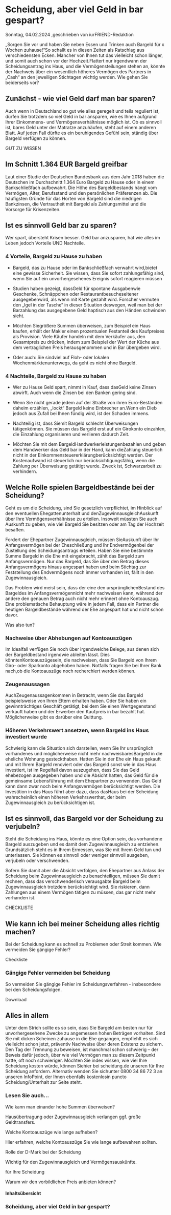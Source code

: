 # Scheidung, aber viel Geld in bar gespart?

Sonntag, 04.02.2024 ,geschrieben von iurFRIEND-Redaktion

„Sorgen Sie vor und haben Sie neben Essen und Trinken auch Bargeld für x Wochen zuhause!“So schallt es in diesen Zeiten als Ratschlag aus verschiedensten Ecken. Mancher von Ihnen tut das vielleicht schon länger, und somit auch schon vor der Hochzeit.Flattert nur irgendwann der Scheidungsantrag ins Haus, und die Vermögensteilungen stehen an, könnte der Nachweis über ein wesentlich höheres Vermögen des Partners in „Cash“ an den jeweiligen Stichtagen wichtig werden. Wie gehen Sie beiderseits vor?

## Zunächst - wie viel Geld darf man bar sparen?

Auch wenn in Deutschland so gut wie alles geregelt und teils reguliert ist, dürfen Sie trotzdem so viel Geld in bar ansparen, wie es Ihnen aufgrund Ihrer Einkommens- und Vermögensverhältnisse möglich ist. Ob es sinnvoll ist, bares Geld unter der Matratze anzuhäufen, steht auf einem anderen Blatt. Auf jeden Fall dürfte es ein beruhigendes Gefühl sein, ständig über Bargeld verfügen zu können.

GUT ZU WISSEN

## Im Schnitt 1.364 EUR Bargeld greifbar

Laut einer Studie der Deutschen Bundesbank aus dem Jahr 2018 haben die Deutschen im Durchschnitt 1.364 Euro Bargeld zu Hause oder in einem Bankschließfach aufbewahrt. Die Höhe des Bargeldbestands hängt vom Vermögen, Alter, Berufsstand und den persönlichen Präferenzen ab. Die häufigsten Gründe für das Horten von Bargeld sind die niedrigen Bankzinsen, die Vertrautheit mit Bargeld als Zahlungsmittel und die Vorsorge für Krisenzeiten.

## Ist es sinnvoll Geld bar zu sparen?

Wer spart, übersteht Krisen besser. Geld bar anzusparen, hat wie alles im Leben jedoch Vorteile UND Nachteile.

### 4 Vorteile, Bargeld zu Hause zu haben

- Bargeld, das zu Hause oder im Bankschließfach verwahrt wird,bietet eine gewisse Sicherheit. Sie wissen, dass Sie sofort zahlungsfähig sind, wenn Sie auf ein unvorhergesehenes Ereignis sofort reagieren müssen

- Studien haben gezeigt, dassGeld für spontane Ausgabenwie Geschenke, Schnäppchen oder Restaurantbesucheseltener ausgegebenwird, als wenn mit Karte gezahlt wird. Forscher vermuten den „Igel in der Tasche“ in dieser Situation deswegen, weil man bei der Barzahlung das ausgegebene Geld haptisch aus den Händen schwinden sieht.

- Möchten Siegrößere Summen überweisen, zum Beispiel ein Haus kaufen, erhält der Makler einen prozentualen Festanteil des Kaufpreises als Provision. Viele Käufer handeln mit dem Verkäufer aus, den Gesamtpreis zu drücken, indem zum Beispiel der Wert der Küche aus dem vertraglichen Preis herausgenommen und in Bar übergeben wird.

- Oder auch: Sie sindviel auf Floh- oder lokalen Wochenmärktenunterwegs, da geht es nicht ohne Bargeld.

### 4 Nachteile, Bargeld zu Hause zu haben

- Wer zu Hause Geld spart, nimmt in Kauf, dass dasGeld keine Zinsen abwirft. Auch wenn die Zinsen bei den Banken gering sind.

- Wenn Sie nicht gerade jedem auf der Straße von ihren Euro-Beständen daheim erzählen, „lockt“ Bargeld keine Einbrecher an.Wenn ein Dieb jedoch aus Zufall bei Ihnen fündig wird, ist der Schaden immens.

- Nachteilig ist, dass Siemit Bargeld schlecht Überweisungen tätigenkönnen. Sie müssen das Bargeld erst auf ein Girokonto einzahlen, die Einzahlung organisieren und verlieren dadurch Zeit.

- Möchten Sie mit dem BargeldHandwerkerleistungenbezahlen und geben dem Handwerker das Geld bar in der Hand, kann dieZahlung steuerlich nicht in der Einkommensteuererklärungberücksichtigt werden. Der Kostenaufwand ist steuerlich nur berücksichtigungsfähig, wenn die Zahlung per Überweisung getätigt wurde. Zweck ist, Schwarzarbeit zu verhindern.

## Welche Rolle spielen Bargeldbestände bei der Scheidung?

Geht es um die Scheidung, sind Sie gesetzlich verpflichtet, im Hinblick auf den eventuellen Ehegattenunterhalt und denZugewinnausgleichAuskunft über Ihre Vermögensverhältnisse zu erteilen. Insoweit müssten Sie auch Auskunft zu geben, wie viel Bargeld Sie besitzen oder am Tag der Hochzeit besaßen.

Fordert der Ehepartner Zugewinnausgleich, müssen SieAuskunft über Ihr Anfangsvermögen bei der Eheschließung und Ihr Endvermögenbei der Zustellung des Scheidungsantrags erteilen. Haben Sie eine bestimmte Summe Bargeld in die Ehe mit eingebracht, zählt das Bargeld zum Anfangsvermögen. Nur das Bargeld, das Sie über den Betrag dieses Anfangsvermögens hinaus angespart haben und beim Stichtag zur Feststellung des Endvermögens noch immer vorhanden ist, fällt in den Zugewinnausgleich.

Das Problem wird meist sein, dass der eine den ursprünglichenBestand des Bargeldes im Anfangsvermögennicht mehr nachweisen kann, während der andere den genauen Betrag auch nicht mehr erinnert ohne Kontoauszug. Eine problematische Behauptung wäre in jedem Fall, dass ein Partner die heutigen Bargeldbestände während der Ehe angespart hat und nicht schon davor.

Was also tun?

### Nachweise über Abhebungen auf Kontoauszügen

Im Idealfall verfügen Sie noch über irgendwelche Belege, aus denen sich der Bargeldbestand irgendwie ableiten lässt. Dies könntenKontoauszügesein, die nachweisen, dass Sie Bargeld von Ihrem Giro- oder Sparkonto abgehoben haben. Notfalls fragen Sie bei Ihrer Bank nach,ob die Kontoauszüge noch recherchiert werden können.

### Zeugenaussagen

AuchZeugenaussagenkommen in Betracht, wenn Sie das Bargeld beispielsweise von Ihren Eltern erhalten haben. Oder Sie haben ein gewinnträchtiges Geschäft getätigt, bei dem Sie einen Wertgegenstand verkauft haben und der Erwerber den Kaufpreis in bar bezahlt hat. Möglicherweise gibt es darüber eine Quittung.

### Höheren Verkehrswert ansetzen, wenn Bargeld ins Haus investiert wurde

Schwierig kann die Situation sich darstellen, wenn Sie Ihr ursprünglich vorhandenes und möglicherweise nicht mehr nachweisbaresBargeld in die eheliche Wohnung gesteckthaben. Hatten Sie in der Ehe ein Haus gekauft und mit Ihrem Bargeld renoviert oder das Bargeld sonst wie in das Haus investiert, ist im Regelfall davon auszugehen, dass Sie das Geld ehebezogen ausgegeben haben und die Absicht hatten, das Geld für die gemeinsame Lebensführung mit dem Ehepartner zu verwenden. Das Geld kann dann zwar noch beim Anfangsvermögen berücksichtigt werden. Die Investition in das Haus führt aber dazu, dass dasHaus bei der Scheidung wahrscheinlich einen höheren Verkehrswerthat, der beim Zugewinnausgleich zu berücksichtigen ist.

## Ist es sinnvoll, das Bargeld vor der Scheidung zu verjubeln?

Steht die Scheidung ins Haus, könnte es eine Option sein, das vorhandene Bargeld auszugeben und es damit dem Zugewinnausgleich zu entziehen. Grundsätzlich steht es in Ihrem Ermessen, was Sie mit Ihrem Geld tun und unterlassen. Sie können es sinnvoll oder weniger sinnvoll ausgeben, verjubeln oder verschwenden.

Sofern Sie damit aber die Absicht verfolgen, den Ehepartner aus Anlass der Scheidung beim Zugewinnausgleich zu benachteiligen, müssen Sie damit rechnen, dass das verschwenderisch verausgabte Bargeld beim Zugewinnausgleich trotzdem berücksichtigt wird. Sie riskieren, dann Zahlungen aus einem Vermögen tätigen zu müssen, das gar nicht mehr vorhanden ist.

CHECKLISTE

## Wie kann ich bei meiner Scheidung alles richtig machen?

Bei der Scheidung kann es schnell zu Problemen oder Streit kommen. Wie vermeiden Sie gängige Fehler?

Checkliste

### Gängige Fehler vermeiden bei Scheidung

So vermeiden Sie gängige Fehler im Scheidungsverfahren - insbesondere bei den Scheidungsfolgen.

Download

## Alles in allem

Unter dem Strich sollte es so sein, dass Sie Bargeld am besten nur für unvorhergesehene Zwecke zu angemessen hohen Beträgen vorhalten. Sind Sie mit dicken Scheinen zuhause in die Ehe gegangen, empfiehlt es sich vielleicht schon jetzt, präventiv Nachweise über deren Existenz zu sichern. Den Tag der Trennung zu beweisen, ist manchmal schon schwierig – der Beweis dafür jedoch, über wie viel Vermögen man zu diesem Zeitpunkt hatte, oft noch schwieriger. Möchten Sie indes wissen, wie viel Ihre Scheidung kosten würde, können Siehier bei scheidung.de unseren  für Ihre Scheidung anfordern. Alternativ wenden Sie sichunter 0800 34 86 72 3 an unseren InfoPoint, der Ihnen ebenfalls kostenlosin puncto Scheidung/Unterhalt zur Seite steht.

### Lesen Sie auch...

Wie kann man einander hohe Summen überweisen?

Hausübertragung oder Zugewinnausgleich verlangen ggf. große Geldtransfers.

Welche Kontoauszüge wie lange aufheben?

Hier erfahren, welche Kontoauszüge Sie wie lange aufbewahren sollten.

Rolle der D-Mark bei der Scheidung

Wichtig für den Zugewinnausgleich und Vermögensauskünfte.

für Ihre Scheidung

Warum wir den vorbildlichen Preis anbieten können?

#### Inhaltsübersicht

### Scheidung, aber viel Geld in bar gespart?